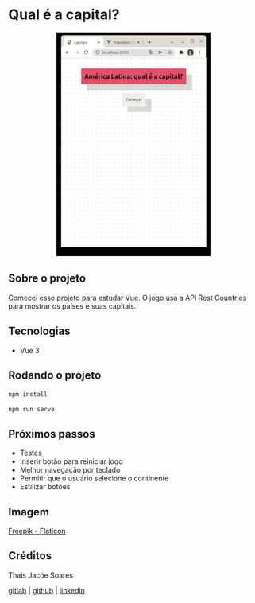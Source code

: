 # Qual é a capital?

<div align="center">
  <img src="/src/assets/projectSmaller.gif" alt="Gif of the project" />
</div>

## Sobre o projeto

Comecei esse projeto para estudar Vue. O jogo usa a API [Rest Countries](https://restcountries.com/) para mostrar os países e suas capitais. 

## Tecnologias

- Vue 3

## Rodando o projeto
```
npm install
```
```
npm run serve
```

## Próximos passos

- Testes
- Inserir botão para reiniciar jogo
- Melhor navegação por teclado
- Permitir que o usuário selecione o continente
- Estilizar botões

## Imagem
[Freepik - Flaticon](https://www.flaticon.com/free-icons/globe)

## Créditos
Thais Jacóe Soares

[gitlab](https://gitlab.com/thaisjsoares/) | [github](https://github.com/thaisjsoares) | [linkedin](https://www.linkedin.com/in/thais-jacoe-soares/)
